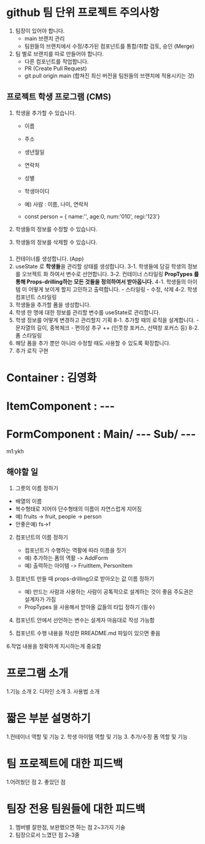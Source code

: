 # github 팀 단위 프로젝트 주의사항

1. 팀장이 있어야 합니다.
   - main 브랜치 관리
   - 팀원들의 브랜치에서 수정/추가된 컴포넌트를 통합/취합 검토, 승인 (Merge)
2. 팀 별로 브랜치를 따로 만들어야 합니다.
   - 다른 컴포넌트를 작업합니다.
   - PR (Create Pull Request)
   - git pull origin main (합쳐진 최신 버전을 팀원들의 브랜치에 적용시키는 것)

## 프로젝트 학생 프로그램 (CMS)

1. 학생을 추가할 수 있습니다.

   - 이름
   - 주소
   - 생년월일
   - 연락처
   - 성별
   - 학생아이디

   - 예) 사람 : 이름, 나이, 연락처
   - const person = { name:'', age:0, num:'010', regi:'123'}

2. 학생들의 정보를 수정할 수 있습니다.

3. 학생들의 정보를 삭제할 수 있습니다.

###

1. 컨테이너를 생성합니다. (App)
2. useState 로 **학생들**을 관리할 상태를 생성합니다.
   3-1. 학생들에 담길 학생의 정보를 오브젝트 화 하여서 변수로 선언합니다.
   3-2. 컨테이너 스타일링
   **PropTypes 를 통해 Props-drilling하는 모든 것들을 정의하여서 받아옵니다.**
   4-1. 학생들의 아이템 이 어떻게 보이게 할지 고민하고 출력합니다. - 스타일링 - 수정, 삭제
   4-2. 학생 컴포넌트 스타일링
3. 학생들을 추가할 폼을 생성합니다.
4. 학생 한 명에 대한 정보를 관리할 변수를 useState로 관리합니다.
5. 학생 정보를 어떻게 변경하고 관리할지 기획
   8-1. 추가할 때의 로직을 설계합니다. - 문자열의 길이, 중복체크 - 편의성 추구 ++ (인풋창 포커스, 선택창 포커스 등)
   8-2. 폼 스타일링
6. 해당 폼을 추가 뿐만 아니라 수정할 때도 사용할 수 있도록 확장합니다.
7. 추가 로직 구현

# Container : 김영화

# ItemComponent : ---

# FormComponent : Main/ --- Sub/ ---

m1:ykh

## 해야할 일

1. 그릇의 이름 정하기

- 배열의 이름
- 복수형태로 지어야 단수형태의 이름이 자연스럽게 지어짐
- 예) fruits -> fruit, people -> person
- 안좋은예) fs->f

2. 컴포넌트의 이름 정하기

   - 컴포넌트가 수행하는 역활에 따라 이름을 짓기
   - 예) 추가하는 폼의 역활 -> AddForm
   - 예) 출력하는 아이템 -> FruitItem, PersonItem

3. 컴포넌트 만들 때 props-drilling으로 받아오는 값 이름 정하기

   - 예) 만드는 사람과 사용하는 사람이 공톡적으로 설계하는 것이 좋음 주도권은 설계자가 가짐
   - PropTypes 을 사용해서 받아올 값들의 타입 정하기 (필수)

4. 컴포넌트 안에서 선언하는 변수는 설계자 마음대로 작성 가능함

5. 컴포넌트 수행 내용을 작성한 RREADME.md 파일이 있으면 좋음

6.작업 내용을 정확하게 지시하는게 중요함

# 프로그램 소개

1.기능 소개 2. 디자인 소개 3. 사용법 소개

# 짧은 부분 설명하기

1.컨테이너 역할 및 기능 2. 학생 아이템 역할 및 기능 3. 추가/수정 폼 역할 및 기능

# 팀 프로젝트에 대한 피드백

1.어려웠던 점 2. 좋았던 점

# 팀장 전용 팀원들에 대한 피드백

1. 멤버별 잘한점, 보완했으면 하는 점 2~3가지 기술
2. 팀장으로서 느꼈던 점 2~3줄
